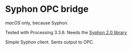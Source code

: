 # Syphon OPC bridge

*macOS* only, because Syphon.

Tested with Processing 3.3.6. Needs the [Syphon 2.0 library](https://github.com/Syphon/Processing/releases)

Simple Syphon client. Sents output to OPC.

